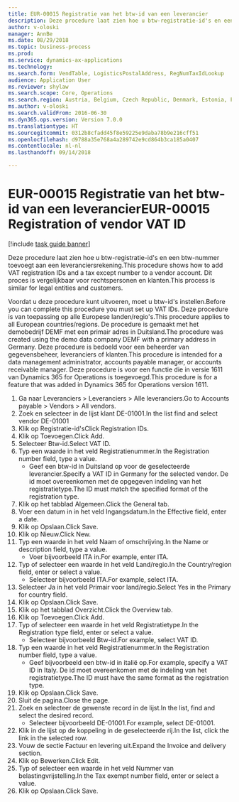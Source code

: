 ```yaml
--- 
title: EUR-00015 Registratie van het btw-id van een leverancier
description: Deze procedure laat zien hoe u btw-registratie-id's en een btw-nummer toevoegt aan een leveranciersrekening.
author: v-oloski
manager: AnnBe
ms.date: 08/29/2018
ms.topic: business-process
ms.prod: 
ms.service: dynamics-ax-applications
ms.technology: 
ms.search.form: VendTable, LogisticsPostalAddress, RegNumTaxIdLookup
audience: Application User
ms.reviewer: shylaw
ms.search.scope: Core, Operations
ms.search.region: Austria, Belgium, Czech Republic, Denmark, Estonia, Finland, France, Germany, Hungary, Ireland, Italy, Latvia, Lithuania, Netherlands, Poland, Spain, Sweden, United Kingdom
ms.author: v-oloski
ms.search.validFrom: 2016-06-30
ms.dyn365.ops.version: Version 7.0.0
ms.translationtype: HT
ms.sourcegitcommit: 0312b8cfadd45f8e59225e9daba78b9e216cff51
ms.openlocfilehash: d9788a35e768a4a289742e9cd864b3ca185a0407
ms.contentlocale: nl-nl
ms.lasthandoff: 09/14/2018

---
```

# <a name="eur-00015-registration-of-vendor-vat-id"></a><span data-ttu-id="ebf99-103">EUR-00015 Registratie van het btw-id van een leverancier</span><span class="sxs-lookup"><span data-stu-id="ebf99-103">EUR-00015 Registration of vendor VAT ID</span></span>

[!include [task guide banner](../../includes/task-guide-banner.md)]

<span data-ttu-id="ebf99-104">Deze procedure laat zien hoe u btw-registratie-id's en een btw-nummer toevoegt aan een leveranciersrekening.</span><span class="sxs-lookup"><span data-stu-id="ebf99-104">This procedure shows how to add VAT registration IDs and a tax except number to a vendor account.</span></span> <span data-ttu-id="ebf99-105">Dit proces is vergelijkbaar voor rechtspersonen en klanten.</span><span class="sxs-lookup"><span data-stu-id="ebf99-105">This process is similar for legal entities and customers.</span></span> 

<span data-ttu-id="ebf99-106">Voordat u deze procedure kunt uitvoeren, moet u btw-id's instellen.</span><span class="sxs-lookup"><span data-stu-id="ebf99-106">Before you can complete this procedure you must set up VAT IDs.</span></span> <span data-ttu-id="ebf99-107">Deze procedure is van toepassing op alle Europese landen/regio's.</span><span class="sxs-lookup"><span data-stu-id="ebf99-107">This procedure applies to all European countries/regions.</span></span> <span data-ttu-id="ebf99-108">De procedure is gemaakt met het demobedrijf DEMF met een primair adres in Duitsland.</span><span class="sxs-lookup"><span data-stu-id="ebf99-108">The procedure was created using the demo data company DEMF with a primary address in Germany.</span></span> <span data-ttu-id="ebf99-109">Deze procedure is bedoeld voor een beheerder van gegevensbeheer, leveranciers of klanten.</span><span class="sxs-lookup"><span data-stu-id="ebf99-109">This procedure is intended for a data management administrator, accounts payable manager, or accounts receivable manager.</span></span> <span data-ttu-id="ebf99-110">Deze procedure is voor een functie die in versie 1611 van Dynamics 365 for Operations is toegevoegd.</span><span class="sxs-lookup"><span data-stu-id="ebf99-110">This procedure is for a feature that was added in Dynamics 365 for Operations version 1611.</span></span>

1. <span data-ttu-id="ebf99-111">Ga naar Leveranciers > Leveranciers > Alle leveranciers.</span><span class="sxs-lookup"><span data-stu-id="ebf99-111">Go to Accounts payable > Vendors > All vendors.</span></span>
2. <span data-ttu-id="ebf99-112">Zoek en selecteer in de lijst klant DE-01001.</span><span class="sxs-lookup"><span data-stu-id="ebf99-112">In the list find and select vendor DE-01001</span></span>
3. <span data-ttu-id="ebf99-113">Klik op Registratie-id's</span><span class="sxs-lookup"><span data-stu-id="ebf99-113">Click Registration IDs.</span></span>
4. <span data-ttu-id="ebf99-114">Klik op Toevoegen.</span><span class="sxs-lookup"><span data-stu-id="ebf99-114">Click Add.</span></span>
5. <span data-ttu-id="ebf99-115">Selecteer Btw-id.</span><span class="sxs-lookup"><span data-stu-id="ebf99-115">Select VAT ID.</span></span>
6. <span data-ttu-id="ebf99-116">Typ een waarde in het veld Registratienummer.</span><span class="sxs-lookup"><span data-stu-id="ebf99-116">In the Registration number field, type a value.</span></span>
    * <span data-ttu-id="ebf99-117">Geef een btw-id in Duitsland op voor de geselecteerde leverancier.</span><span class="sxs-lookup"><span data-stu-id="ebf99-117">Specify a VAT ID in Germany for the selected vendor.</span></span> <span data-ttu-id="ebf99-118">De id moet overeenkomen met de opgegeven indeling van het registratietype.</span><span class="sxs-lookup"><span data-stu-id="ebf99-118">The ID must match the specified format of the registration type.</span></span>  
7. <span data-ttu-id="ebf99-119">Klik op het tabblad Algemeen.</span><span class="sxs-lookup"><span data-stu-id="ebf99-119">Click the General tab.</span></span>
8. <span data-ttu-id="ebf99-120">Voer een datum in in het veld Ingangsdatum.</span><span class="sxs-lookup"><span data-stu-id="ebf99-120">In the Effective field, enter a date.</span></span>
9. <span data-ttu-id="ebf99-121">Klik op Opslaan.</span><span class="sxs-lookup"><span data-stu-id="ebf99-121">Click Save.</span></span>
10. <span data-ttu-id="ebf99-122">Klik op Nieuw.</span><span class="sxs-lookup"><span data-stu-id="ebf99-122">Click New.</span></span>
11. <span data-ttu-id="ebf99-123">Typ een waarde in het veld Naam of omschrijving.</span><span class="sxs-lookup"><span data-stu-id="ebf99-123">In the Name or description field, type a value.</span></span>
    * <span data-ttu-id="ebf99-124">Voer bijvoorbeeld ITA in.</span><span class="sxs-lookup"><span data-stu-id="ebf99-124">For example, enter ITA.</span></span>  
12. <span data-ttu-id="ebf99-125">Typ of selecteer een waarde in het veld Land/regio.</span><span class="sxs-lookup"><span data-stu-id="ebf99-125">In the Country/region field, enter or select a value.</span></span>
    * <span data-ttu-id="ebf99-126">Selecteer bijvoorbeeld ITA.</span><span class="sxs-lookup"><span data-stu-id="ebf99-126">For example, select ITA.</span></span>  
13. <span data-ttu-id="ebf99-127">Selecteer Ja in het veld Primair voor land/regio.</span><span class="sxs-lookup"><span data-stu-id="ebf99-127">Select Yes in the Primary for country field.</span></span>
14. <span data-ttu-id="ebf99-128">Klik op Opslaan.</span><span class="sxs-lookup"><span data-stu-id="ebf99-128">Click Save.</span></span>
15. <span data-ttu-id="ebf99-129">Klik op het tabblad Overzicht.</span><span class="sxs-lookup"><span data-stu-id="ebf99-129">Click the Overview tab.</span></span>
16. <span data-ttu-id="ebf99-130">Klik op Toevoegen.</span><span class="sxs-lookup"><span data-stu-id="ebf99-130">Click Add.</span></span>
17. <span data-ttu-id="ebf99-131">Typ of selecteer een waarde in het veld Registratietype.</span><span class="sxs-lookup"><span data-stu-id="ebf99-131">In the Registration type field, enter or select a value.</span></span>
    * <span data-ttu-id="ebf99-132">Selecteer bijvoorbeeld Btw-id.</span><span class="sxs-lookup"><span data-stu-id="ebf99-132">For example, select VAT ID.</span></span>  
18. <span data-ttu-id="ebf99-133">Typ een waarde in het veld Registratienummer.</span><span class="sxs-lookup"><span data-stu-id="ebf99-133">In the Registration number field, type a value.</span></span>
    * <span data-ttu-id="ebf99-134">Geef bijvoorbeeld een btw-id in italië op.</span><span class="sxs-lookup"><span data-stu-id="ebf99-134">For example, specify a VAT ID in Italy.</span></span>  <span data-ttu-id="ebf99-135">De id moet overeenkomen met de indeling van het registratietype.</span><span class="sxs-lookup"><span data-stu-id="ebf99-135">The ID must have the same format as the registration type.</span></span>  
19. <span data-ttu-id="ebf99-136">Klik op Opslaan.</span><span class="sxs-lookup"><span data-stu-id="ebf99-136">Click Save.</span></span>
20. <span data-ttu-id="ebf99-137">Sluit de pagina.</span><span class="sxs-lookup"><span data-stu-id="ebf99-137">Close the page.</span></span>
21. <span data-ttu-id="ebf99-138">Zoek en selecteer de gewenste record in de lijst.</span><span class="sxs-lookup"><span data-stu-id="ebf99-138">In the list, find and select the desired record.</span></span>
    * <span data-ttu-id="ebf99-139">Selecteer bijvoorbeeld DE-01001.</span><span class="sxs-lookup"><span data-stu-id="ebf99-139">For example, select DE-01001.</span></span>  
22. <span data-ttu-id="ebf99-140">Klik in de lijst op de koppeling in de geselecteerde rij.</span><span class="sxs-lookup"><span data-stu-id="ebf99-140">In the list, click the link in the selected row.</span></span>
23. <span data-ttu-id="ebf99-141">Vouw de sectie Factuur en levering uit.</span><span class="sxs-lookup"><span data-stu-id="ebf99-141">Expand the Invoice and delivery section.</span></span>
24. <span data-ttu-id="ebf99-142">Klik op Bewerken.</span><span class="sxs-lookup"><span data-stu-id="ebf99-142">Click Edit.</span></span>
25. <span data-ttu-id="ebf99-143">Typ of selecteer een waarde in het veld Nummer van belastingvrijstelling.</span><span class="sxs-lookup"><span data-stu-id="ebf99-143">In the Tax exempt number field, enter or select a value.</span></span>
26. <span data-ttu-id="ebf99-144">Klik op Opslaan.</span><span class="sxs-lookup"><span data-stu-id="ebf99-144">Click Save.</span></span>


